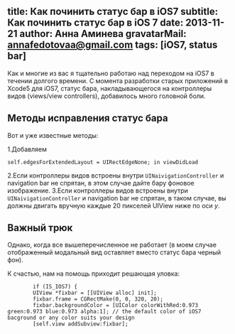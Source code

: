 title: Как починить статус бар в iOS7
subtitle: Как починить статус бар в iOS 7
date: 2013-11-21
author: Анна Аминева
gravatarMail: annafedotovaa@gmail.com
tags: [iOS7, status bar]
---


Как и многие из вас я тщательно работаю над переходом на iOS7 в течении долгого времени. С момента разработки старых приложений в Xcode5 для iOS7, статус бара, накладывающегося на контроллеры видов (views/view controllers), добавилось много головной боли. 

## Методы исправления статус бара

Вот и уже известные методы:

1.Добавляем 

`self.edgesForExtendedLayout = UIRectEdgeNone; in viewDidLoad`

2.Если контроллеры видов встроены внутри `UINaivigationController` и navigation bar не спрятан, в этом случае дайте бару фоновое изображение.
3.Если контроллеры видов встроены внутри `UINaivigationController` и navigation bar не спрятан, в таком случае, вы должны двигать вручную каждые 20 пикселей UIView ниже по оси *y*.

## Важный трюк

Однако, когда все вышеперечисленное не работает (в моем случае отображенный модальный вид оставляет вместо статус бара черный фон). 

К счастью, нам на помощь приходит решающая уловка:
```
        if (IS_IOS7) {
        UIView *fixbar = [[UIView alloc] init];
        fixbar.frame = CGRectMake(0, 0, 320, 20);
        fixbar.backgroundColor = [UIColor colorWithRed:0.973 green:0.973 blue:0.973 alpha:1]; // the default color of iOS7 bacground or any color suits your design
        [self.view addSubview:fixbar];
```
